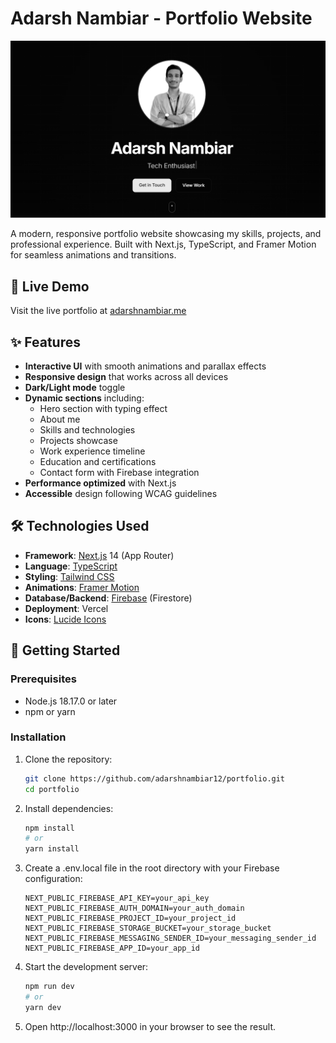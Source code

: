 # Adarsh Nambiar - Portfolio Website

![Portfolio Preview](public/images/projects/portfolio.png)

A modern, responsive portfolio website showcasing my skills, projects, and professional experience. Built with Next.js, TypeScript, and Framer Motion for seamless animations and transitions.

## 🔗 Live Demo

Visit the live portfolio at [adarshnambiar.me](https://adarshnambiar.me)

## ✨ Features

- **Interactive UI** with smooth animations and parallax effects
- **Responsive design** that works across all devices
- **Dark/Light mode** toggle
- **Dynamic sections** including:
  - Hero section with typing effect
  - About me
  - Skills and technologies
  - Projects showcase
  - Work experience timeline
  - Education and certifications
  - Contact form with Firebase integration
- **Performance optimized** with Next.js
- **Accessible** design following WCAG guidelines

## 🛠️ Technologies Used

- **Framework**: [Next.js](https://nextjs.org/) 14 (App Router)
- **Language**: [TypeScript](https://www.typescriptlang.org/)
- **Styling**: [Tailwind CSS](https://tailwindcss.com/)
- **Animations**: [Framer Motion](https://www.framer.com/motion/)
- **Database/Backend**: [Firebase](https://firebase.google.com/) (Firestore)
- **Deployment**: Vercel
- **Icons**: [Lucide Icons](https://lucide.dev/)

## 🚀 Getting Started

### Prerequisites

- Node.js 18.17.0 or later
- npm or yarn

### Installation

1. Clone the repository:
   ```bash
   git clone https://github.com/adarshnambiar12/portfolio.git
   cd portfolio

2. Install dependencies:

    ```bash
    npm install
    # or
    yarn install

3. Create a .env.local file in the root directory with your Firebase configuration:

    ```Code
    NEXT_PUBLIC_FIREBASE_API_KEY=your_api_key
    NEXT_PUBLIC_FIREBASE_AUTH_DOMAIN=your_auth_domain
    NEXT_PUBLIC_FIREBASE_PROJECT_ID=your_project_id
    NEXT_PUBLIC_FIREBASE_STORAGE_BUCKET=your_storage_bucket
    NEXT_PUBLIC_FIREBASE_MESSAGING_SENDER_ID=your_messaging_sender_id
    NEXT_PUBLIC_FIREBASE_APP_ID=your_app_id

4. Start the development server:

    ```bash
    npm run dev
    # or
    yarn dev

5. Open http://localhost:3000 in your browser to see the result.